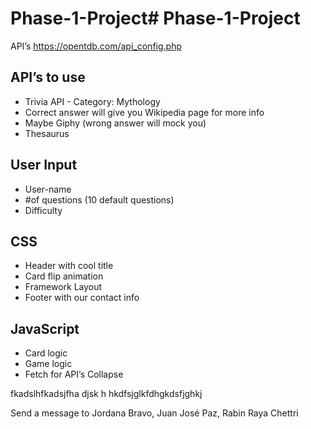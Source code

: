 # Phase-1-Project# Phase-1-Project

API’s
https://opentdb.com/api_config.php
## API’s to use
-	Trivia API - Category: Mythology
-	Correct answer will give you Wikipedia page for more info
-	Maybe Giphy (wrong answer will mock you)
-	Thesaurus 

## User Input
-	User-name
-	#of questions (10 default questions)
-	Difficulty
## CSS
-	Header with cool title
-	Card flip animation
-	Framework Layout
-	Footer with our contact info

## JavaScript
-	Card logic
-	Game logic
-	Fetch for API’s
Collapse

fkadslhfkadsjfha djsk h
hkdfsjglkfdhgkdsfjghkj


Send a message to Jordana Bravo, Juan José Paz, Rabin Raya Chettri










